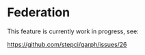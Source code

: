 # Federation

This feature is currently work in progress, see:

https://github.com/stepci/garph/issues/26
